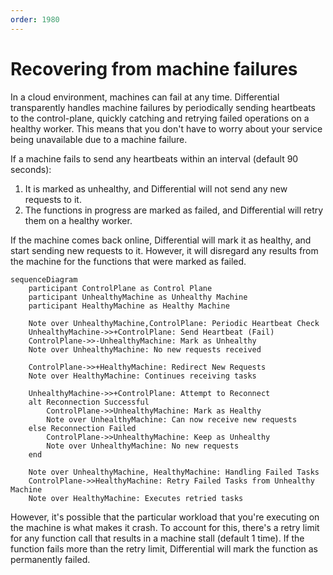 ```yaml
---
order: 1980
---
```


# Recovering from machine failures

In a cloud environment, machines can fail at any time. Differential transparently handles machine failures by periodically sending heartbeats to the control-plane, quickly catching and retrying failed operations on a healthy worker. This means that you don't have to worry about your service being unavailable due to a machine failure.

If a machine fails to send any heartbeats within an interval (default 90 seconds):

1. It is marked as unhealthy, and Differential will not send any new requests to it.
2. The functions in progress are marked as failed, and Differential will retry them on a healthy worker.

If the machine comes back online, Differential will mark it as healthy, and start sending new requests to it. However, it will disregard any results from the machine for the functions that were marked as failed.

```mermaidjs
sequenceDiagram
    participant ControlPlane as Control Plane
    participant UnhealthyMachine as Unhealthy Machine
    participant HealthyMachine as Healthy Machine

    Note over UnhealthyMachine,ControlPlane: Periodic Heartbeat Check
    UnhealthyMachine->>+ControlPlane: Send Heartbeat (Fail)
    ControlPlane->>-UnhealthyMachine: Mark as Unhealthy
    Note over UnhealthyMachine: No new requests received

    ControlPlane->>+HealthyMachine: Redirect New Requests
    Note over HealthyMachine: Continues receiving tasks

    UnhealthyMachine->>+ControlPlane: Attempt to Reconnect
    alt Reconnection Successful
        ControlPlane->>UnhealthyMachine: Mark as Healthy
        Note over UnhealthyMachine: Can now receive new requests
    else Reconnection Failed
        ControlPlane->>UnhealthyMachine: Keep as Unhealthy
        Note over UnhealthyMachine: No new requests
    end

    Note over UnhealthyMachine, HealthyMachine: Handling Failed Tasks
    ControlPlane->>HealthyMachine: Retry Failed Tasks from Unhealthy Machine
    Note over HealthyMachine: Executes retried tasks
```

However, it's possible that the particular workload that you're executing on the machine is what makes it crash. To account for this, there's a retry limit for any function call that results in a machine stall (default 1 time). If the function fails more than the retry limit, Differential will mark the function as permanently failed.
